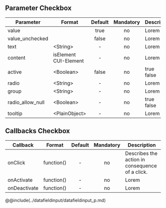 ## Parameter Checkbox

|	Parameter			|			Format			|	Default					|	Mandatory	|	Description	| 
|		---				|			---				|	:---:					|	:---:		|		---		|
|	value	|	|	true	|	no	|	Lorem	|
|	value_unchecked	|	|	false	|	no	|	Lorem	|
|	text	|	<dt>&lt;String&gt;	|	-	|	no	|	Lorem	|
|	content	|	<dt>isElement<dt>CUI-Element	|	-	|	no	|	Lorem	|
|	active	|	<dt>&lt;Boolean&gt;	|	false	|	no	|	<dt>true<dd><dt>false<dd>	|
|	radio	|	<dt>&lt;String&gt;	|	-	|	no	|	Lorem	|
|	group	|	<dt>&lt;String&gt;	|	-	|	no	|	Lorem	|
|	radio_allow_null	|	<dt>&lt;Boolean&gt;	|	-	|	no	|	<dt>true<dd><dt>false<dd>	|
|	tooltip	|	<dt>&lt;PlainObject&gt;	|	-	|	no	|	Lorem	|


## Callbacks Checkbox

|	Callback	|	Format	|	Default	|	Mandatory	|	Description	| 
|		---				|			---				|	:---:					|	:---:		|		---		|
|	onClick	|	<dt>function()	|	-	|	no	|	Describes the action in consequence of a click.	|
|	onActivate	|	<dt>function()	|	-	|	no	|	Lorem	|
|	onDeactivate	|	<dt>function()	|	-	|	no	|	Lorem	|

@@include(../datafieldinput/datafieldinput_p.md) 